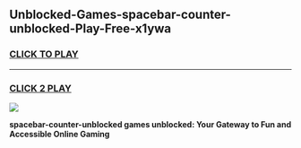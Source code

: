 
## Unblocked-Games-spacebar-counter-unblocked-Play-Free-x1ywa
<h3>
<a href="https://premium76.site?title=spacebar-counter-unblocked&ref=18A1">CLICK TO PLAY</a></h3>
<hr>

<h3>
<a href="https://premium76.site?title=spacebar-counter-unblocked&ref=18A1">CLICK 2 PLAY</a>
  
</h3>

<a href="https://premium76.site?title=spacebar-counter-unblocked&ref=18A1"><img src="https://clearcache.store/games.png"></a>


**spacebar-counter-unblocked games unblocked: Your Gateway to Fun and Accessible Online Gaming**
